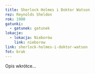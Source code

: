```yaml
---
title: Sherlock Holmes i Doktor Watson
rez: Reynolds Sheldon
rok: 1980
gatunki: 
  - gatunek: gatunek
lokacje:
  - lokacja: Nieborów
    link: nieborow
link: sherlock-holmes-i-doktor-watson
fot: brak
---
```

Opis wkrótce…